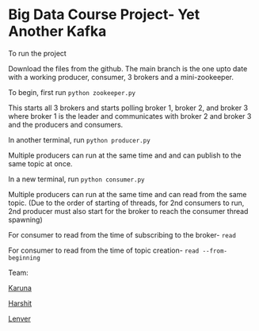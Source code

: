 # Big Data Course Project- Yet Another Kafka

To run the project

Download the files from the github. The main branch is the one upto date with a working producer, consumer, 3 brokers and a mini-zookeeper.

To begin, first run
`python zookeeper.py`

This starts all 3 brokers and starts polling broker 1, broker 2, and broker 3 where broker 1 is the leader and communicates with broker 2 and broker 3 and the producers and consumers.

In another terminal, run
`python producer.py`

Multiple producers can run at the same time and and can publish to the same topic at once.

In a new terminal, run
`python consumer.py`

Multiple producers can run at the same time and can read from the same topic.
(Due to the order of starting of threads, for 2nd consumers to run, 2nd producer must also start for the broker to reach the consumer thread spawning)

For consumer to read from the time of subscribing to the broker- `read`

For consumer to read from the time of topic creation- `read --from-beginning`

Team:

[Karuna](https://github.com/karunakc)

[Harshit](https://github.com/Harshit-crypto)

[Lenver](https://github.com/lenverpinto)



